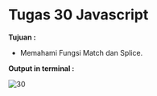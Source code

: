 # Tugas 30 Javascript

<b>Tujuan : </b>
<ul>
  <li>Memahami Fungsi Match dan Splice.</li>
</ul>

<b>Output in terminal : </b>

![30](https://user-images.githubusercontent.com/92837751/184476802-dd100f05-1062-4051-82fa-a96caed8ae2f.jpg)
